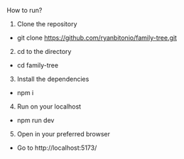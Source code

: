 How to run?

1. Clone the repository
- git clone https://github.com/ryanbitonio/family-tree.git

2. cd to the directory
- cd family-tree

3. Install the dependencies
- npm i

4. Run on your localhost
- npm run dev

5. Open in your preferred browser
- Go to http://localhost:5173/

